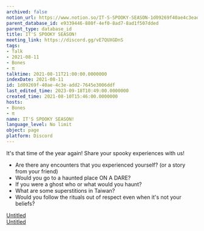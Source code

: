 ```yaml
---
archived: false
notion_url: https://www.notion.so/IT-S-SPOOKY-SEASON-1d09269f40ae4c3eadd27645e3006ddf
parent_database_id: e9339446-880f-4ef0-8ad7-8ad1f507dded
parent_type: database_id
title: IT'S SPOOKY SEASON!
meeting_link: https://discord.gg/vE7QUXGDnS
tags:
- Talk
- 2021-08-11
- Bones
- π
talktime: 2021-08-11T21:00:00.0000000
indexDate: 2021-08-11
id: 1d09269f-40ae-4c3e-add2-7645e3006ddf
last_edited_time: 2023-09-18T10:49:00.0000000
created_time: 2021-08-10T15:46:00.0000000
hosts:
- Bones
- π
name: IT'S SPOOKY SEASON!
language_level: No limit
object: page
platform: Discord
---
```


It's that time of the year again! Share your spooky experiences with us!
   - Are there any encounters that you experienced yourself? (or a story from your friend)
   - Would you go to a haunted place ON A
  DARE?
   - If you were a ghost who or what would you haunt?
   - What are some superstitions in Taiwan?
   - Would you follow the rituals out of respect even when it's not your beliefs?


[Untitled](https://www.notion.so/12c4a9e645d54aefa860b5f927a0b220)   
[Untitled](https://www.notion.so/482e61b02b9c4456b2b4fe86bb7544c6)   







